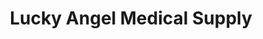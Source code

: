 ---
title: "Lucky Angel Medical Supply"
url: /manila/lucky-angel-medical-supply/
shop: medical supply
---